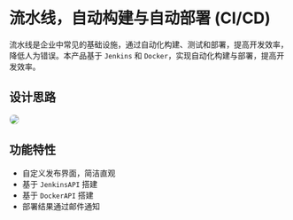 # 流水线，自动构建与自动部署 (CI/CD)

流水线是企业中常见的基础设施，通过自动化构建、测试和部署，提高开发效率，降低人为错误。本产品基于 `Jenkins` 和 `Docker`，实现自动化构建与部署，提高开发效率。

## 设计思路

<img src="/CICD.png" style="border-radius: 8px; border: 1px solid #ddd"></img>

## 功能特性

- 自定义发布界面，简洁直观
- 基于 `JenkinsAPI` 搭建
- 基于 `DockerAPI` 搭建
- 部署结果通过邮件通知
